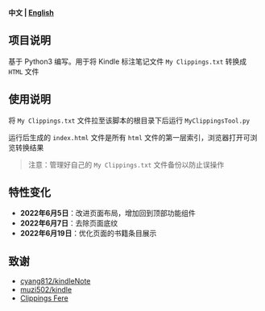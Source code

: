 **中文 | [English](README.md)**

## 项目说明

基于 Python3 编写。用于将 Kindle 标注笔记文件 `My Clippings.txt` 转换成 `HTML` 文件

## 使用说明

将 `My Clippings.txt` 文件拉至该脚本的根目录下后运行 `MyClippingsTool.py`

运行后生成的 `index.html` 文件是所有 `html` 文件的第一层索引，浏览器打开可浏览转换结果

> 注意：管理好自己的 `My Clippings.txt` 文件备份以防止误操作

## 特性变化

- **2022年6月5日**：改进页面布局，增加回到顶部功能组件
- **2022年6月7日**：去除页面底纹
- **2022年6月19日**：优化页面的书籍条目展示

## 致谢

- [cyang812/kindleNote](https://github.com/cyang812/kindleNote)
- [muzi502/kindle](https://github.com/muzi502/kindle)
- [Clippings Fere](https://bookfere.com/tools#ClippingsFere)